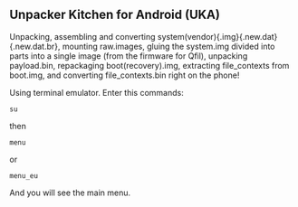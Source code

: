 ## Unpacker Kitchen for Android (UKA)

 Unpacking, assembling and converting system(vendor){.img}{.new.dat}{.new.dat.br},
 mounting raw.images, gluing the system.img divided into parts into a single image (from the firmware for Qfil),
 unpacking payload.bin, repackaging boot(recovery).img,
 extracting file_contexts from boot.img,
 and converting file_contexts.bin right on the phone!

 Using terminal emulator.
 Enter this commands:

	su

then

	menu
or
```
menu_eu
```
 And you will see the main menu.
